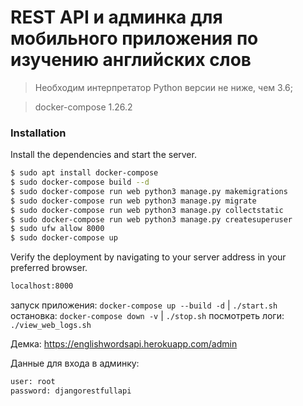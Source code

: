 # REST API и админка для мобильного приложения по изучению английских слов

> Необходим интерпретатор Python версии не ниже, чем 3.6;

> docker-compose 1.26.2

### Installation

Install the dependencies and start the server.

```sh
$ sudo apt install docker-compose
$ sudo docker-compose build --d
$ sudo docker-compose run web python3 manage.py makemigrations
$ sudo docker-compose run web python3 manage.py migrate
$ sudo docker-compose run web python3 manage.py collectstatic
$ sudo docker-compose run web python3 manage.py createsuperuser
$ sudo ufw allow 8000
$ sudo docker-compose up
```

Verify the deployment by navigating to your server address in your preferred browser.

```sh
localhost:8000
```
запуск приложения: `docker-compose up --build -d` | `./start.sh `
остановка: `docker-compose down -v` | `./stop.sh` 
посмотреть логи: `./view_web_logs.sh`

Демка: https://englishwordsapi.herokuapp.com/admin

Данные для входа в админку:

```sh
user: root
password: djangorestfullapi
```
